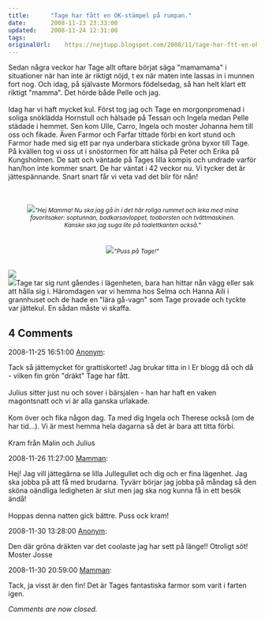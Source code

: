 ```yaml
---
title:		"Tage har fått en OK-stämpel på rumpan."
date:		2008-11-23 23:33:00
updated:	2008-11-24 12:31:00
tags: 	
originalUrl:	https://nejtupp.blogspot.com/2008/11/tage-har-ftt-en-ok-stmpel-p-rumpan.html
---
```


Sedan några veckor har Tage allt oftare börjat säga "mamamama" i situationer när han inte är riktigt nöjd, t ex när maten inte lassas in i munnen fort nog. Och idag, på självaste Mormors födelsedag, så han helt klart ett riktigt "mamma". Det hörde både Pelle och jag.<br><br>Idag har vi haft mycket kul. Först tog jag och Tage en morgonpromenad i soliga snöklädda Hornstull och hälsade på Tessan och Ingela medan Pelle städade i hemmet. Sen kom Ulle, Carro, Ingela och moster Johanna hem till oss och fikade. Även Farmor och Farfar tittade förbi en kort stund och Farmor hade med sig ett par nya underbara stickade gröna byxor till Tage. På kvällen tog vi oss ut i snöstormen för att hälsa på Peter och Erika på Kungsholmen. De satt och väntade på Tages lilla kompis och undrade varför han/hon inte kommer snart. De har väntat i 42 veckor nu. Vi tycker det är jättespännande. Snart snart får vi veta vad det blir för nån!<br><br><br><div style="text-align: center;"><img src="../../../../img/Nov+2008+069.jpg"><span style="font-size:85%;"><span style="font-style: italic;">"Hej Mamma! Nu ska jag gå in i det här roliga rummet och leka med mina<br>favoritsaker: soptunnan, badkarsavloppet, toaborsten och tvättmaskinen.<br>Kanske ska jag suga lite på toalettkanten också."</span> </span></div><br><br><div style="text-align: center;"><img src="../../../../img/Nov+2008+077.jpg"><span style="font-size:85%;"><span style="font-style: italic;">"Puss på Tage!"<br><br><br></span></span></div><img src="../../../../img/Nov+2008+058.jpg"><br><img src="../../../../img/Nov+2008+083.jpg">Tage tar sig runt gåendes i lägenheten, bara han hittar nån vägg eller sak att hålla sig i. Häromdagen var vi hemma hos Selma och Hanna Aili i grannhuset och de hade en "lära gå-vagn" som Tage provade och tyckte var jättekul. En sådan måste vi skaffa.

<div class="comments">
	<div class="comments-header"><h2>4 Comments</h2></div>
	<div class="comments-body">
			<div class="comment" id="comment-2305874897236147311">
				<p class="comment-header">
					<date datetime="2008-11-25T16:51:00.000+01:00">2008-11-25 16:51:00</date> 
					<a href="undefined" rel="nofollow">Anonym</a>:
				</p>
				<div class="comment-content"><p>Tack så jättemycket för grattiskortet! Jag brukar titta in i Er blogg då och då - vilken fin grön "dräkt" Tage har fått.<BR/><BR/>Julius sitter just nu och sover i bärsjalen - han har haft en vaken magontsnatt och vi är alla ganska urlakade. <BR/><BR/>Kom över och fika någon dag. Ta med dig Ingela och Therese också (om de har tid...). Vi är mest hemma hela dagarna så det är bara att titta förbi. <BR/><BR/>Kram från Malin och Julius</p></div>
				<div class="comment-footer"></div>
			</div>
			<div class="comment" id="comment-2006975040345048527">
				<p class="comment-header">
					<date datetime="2008-11-26T11:27:00.000+01:00">2008-11-26 11:27:00</date> 
					<a href="https://www.blogger.com/profile/15863123892860534613" rel="nofollow">Mamman</a>:
				</p>
				<div class="comment-content"><p>Hej! Jag vill jättegärna se lilla Jullegullet och dig och er fina lägenhet. Jag ska jobba på att få med brudarna. Tyvärr börjar jag jobba på måndag så den sköna oändliga ledigheten är slut men jag ska nog kunna få in ett besök ändå! <BR/><BR/>Hoppas denna natten gick bättre. Puss ock kram!</p></div>
				<div class="comment-footer"></div>
			</div>
			<div class="comment" id="comment-4104989638296595227">
				<p class="comment-header">
					<date datetime="2008-11-30T13:28:00.000+01:00">2008-11-30 13:28:00</date> 
					<a href="undefined" rel="nofollow">Anonym</a>:
				</p>
				<div class="comment-content"><p>Den där gröna dräkten var det coolaste jag har sett på länge!! Otroligt söt!<BR/>Moster Josse</p></div>
				<div class="comment-footer"></div>
			</div>
			<div class="comment" id="comment-1404157091332712820">
				<p class="comment-header">
					<date datetime="2008-11-30T20:59:00.000+01:00">2008-11-30 20:59:00</date> 
					<a href="https://www.blogger.com/profile/15863123892860534613" rel="nofollow">Mamman</a>:
				</p>
				<div class="comment-content"><p>Tack, ja visst är den fin! Det är Tages fantastiska farmor som varit i farten igen.</p></div>
				<div class="comment-footer"></div>
			</div></div>
	<p class="comments-footer"><em>Comments are now closed.</em></p>
</div>